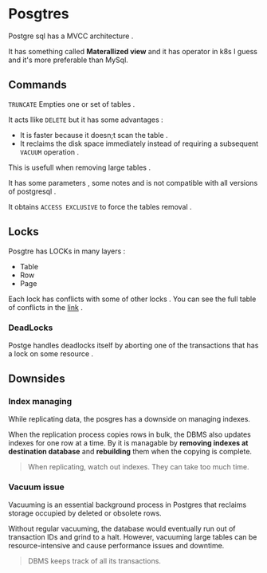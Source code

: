 # Posgtres

Postgre sql has a MVCC architecture . 

It has something called **Materallized view** and it has operator in k8s I guess and it's more preferable than MySql.

## Commands 

`TRUNCATE` Empties one or set of tables .

It acts llike `DELETE` but it has some advantages : 
* It is faster because it doesn;t scan the table . 
* It reclaims the disk space immediately instead of requiring a subsequent `VACUUM` operation . 

This is usefull when removing large tables . 

It has some parameters , some notes and is not compatible with all versions of postgresql . 

It obtains `ACCESS EXCLUSIVE` to force the tables removal . 

## Locks
Posgtre has LOCKs in many layers :
* Table 
* Row
* Page

Each lock has conflicts with some of other locks . 
You can see the full table of conflicts in the [link](https://www.postgresql.org/docs/current/explicit-locking.html) .

### DeadLocks 
Postge handles deadlocks itself by aborting one of the transactions that has a lock on some resource . 


## Downsides

### Index managing

While replicating data, the posgres has a downside on managing indexes. 

When the replication process copies rows in bulk, the DBMS also updates indexes for one row at a time. By it is managable by **removing indexes at destination database** and **rebuilding** them when the copying is complete. 

> When replicating, watch out indexes. They can take too much time. 

### Vacuum issue

Vacuuming is an essential background process in Postgres that reclaims storage occupied by deleted or obsolete rows.

Without regular vacuuming, the database would eventually run out of transaction IDs and grind to a halt. However, vacuuming large tables can be resource-intensive and cause performance issues and downtime.

> DBMS keeps track of all its transactions. 